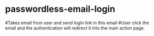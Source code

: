 # passwordless-email-login
#Takes email from user and send login link in this email
#User click the email and the authentication will redirect it into the main action page.
